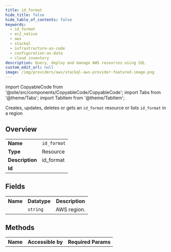 ```yaml
---
title: id_format
hide_title: false
hide_table_of_contents: false
keywords:
  - id_format
  - ec2_native
  - aws
  - stackql
  - infrastructure-as-code
  - configuration-as-data
  - cloud inventory
description: Query, deploy and manage AWS resources using SQL
custom_edit_url: null
image: /img/providers/aws/stackql-aws-provider-featured-image.png
---
```


import CopyableCode from '@site/src/components/CopyableCode/CopyableCode';
import Tabs from '@theme/Tabs';
import TabItem from '@theme/TabItem';

Creates, updates, deletes or gets an <code>id_format</code> resource or lists <code>id_format</code> in a region

## Overview
<table><tbody>
<tr><td><b>Name</b></td><td><code>id_format</code></td></tr>
<tr><td><b>Type</b></td><td>Resource</td></tr>
<tr><td><b>Description</b></td><td>id_format</td></tr>
<tr><td><b>Id</b></td><td><CopyableCode code="aws.ec2_native.id_format" /></td></tr>
</tbody></table>

## Fields
<table><tbody><tr><th>Name</th><th>Datatype</th><th>Description</th></tr><tr><td><CopyableCode code="region" /></td><td><code>string</code></td><td>AWS region.</td></tr>
</tbody></table>

## Methods

<table><tbody>
  <tr>
    <th>Name</th>
    <th>Accessible by</th>
    <th>Required Params</th>
  </tr>
</tbody></table>






